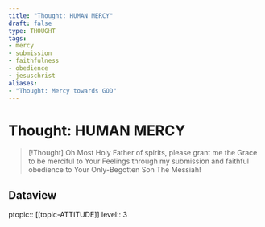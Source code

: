 ```yaml
---
title: "Thought: HUMAN MERCY"
draft: false
type: THOUGHT
tags:
- mercy
- submission
- faithfulness
- obedience
- jesuschrist
aliases:
- "Thought: Mercy towards GOD"
---
```

# Thought: HUMAN MERCY
> [!Thought]
> Oh Most Holy Father of spirits, please grant me the Grace to be merciful to Your Feelings through my submission and faithful obedience to Your Only-Begotten Son The Messiah!

## Dataview
ptopic:: [[topic-ATTITUDE]]
level:: 3
